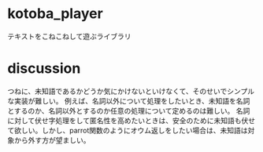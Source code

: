 # kotoba_player
テキストをこねこねして遊ぶライブラリ

# discussion
つねに、未知語であるかどうか気にかけないといけなくて、そのせいでシンプルな実装が難しい。
例えば、名詞以外について処理をしたいとき、未知語を名詞とするのか、名詞以外とするのか任意の処理について定めるのは難しい。
名詞に対して伏せ字処理をして匿名性を高めたいときは、安全のために未知語も伏せて欲しい。しかし、parrot関数のようにオウム返しをしたい場合は、未知語は対象から外す方が望ましい。